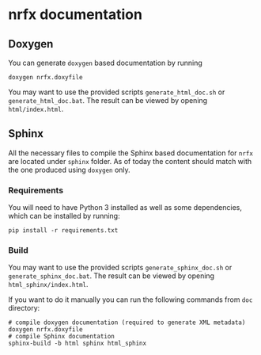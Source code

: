 # nrfx documentation

## Doxygen

You can generate `doxygen` based documentation by running

```shell
doxygen nrfx.doxyfile
```

You may want to use the provided scripts `generate_html_doc.sh` or
`generate_html_doc.bat`. The result can be viewed by opening
`html/index.html`.

## Sphinx

All the necessary files to compile the Sphinx based documentation for `nrfx`
are located under `sphinx` folder. As of today the content should match with
the one produced using `doxygen` only.

### Requirements

You will need to have Python 3 installed as well as some dependencies, which can
be installed by running:

```shell
pip install -r requirements.txt
```

### Build

You may want to use the provided scripts `generate_sphinx_doc.sh` or
`generate_sphinx_doc.bat`. The result can be viewed by opening
`html_sphinx/index.html`.

If you want to do it manually you can run the following commands from `doc`
directory:

```shell
# compile doxygen documentation (required to generate XML metadata)
doxygen nrfx.doxyfile
# compile Sphinx documentation
sphinx-build -b html sphinx html_sphinx
```